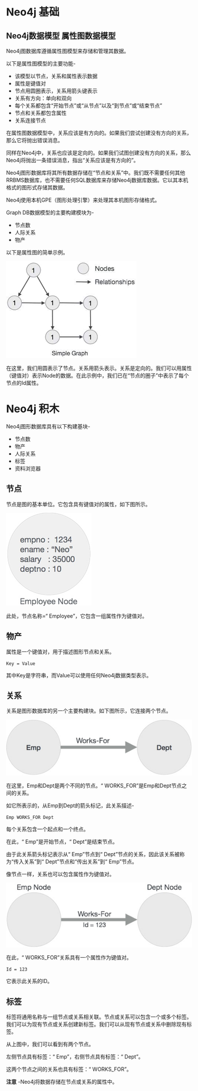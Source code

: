 
# Neo4j 基础
## Neo4j数据模型 属性图数据模型

Neo4j图数据库遵循属性图模型来存储和管理其数据。

以下是属性图模型的主要功能-

- 该模型以节点，关系和属性表示数据
- 属性是键值对
- 节点用圆圈表示，关系用箭头键表示
- 关系有方向：单向和双向
- 每个关系都包含“开始节点”或“从节点”以及“到节点”或“结束节点”
- 节点和关系都包含属性
- 关系连接节点

在属性图数据模型中，关系应该是有方向的。如果我们尝试创建没有方向的关系，那么它将抛出错误消息。

同样在Neo4j中，关系也应该是定向的。如果我们试图创建没有方向的关系，那么Neo4j将抛出一条错误消息，指出“关系应该是有方向的”。

Neo4j图形数据库将其所有数据存储在“节点和关系”中。我们既不需要任何其他RRBMS数据库，也不需要任何SQL数据库来存储Neo4j数据库数据。它以其本机格式的图形式存储其数据。

Neo4j使用本机GPE（图形处理引擎）来处理其本机图形存储格式。

Graph DB数据模型的主要构建模块为-

- 节点数
- 人际关系
- 物产

以下是属性图的简单示例。

![属性图](./images/property_graph.jpg)

在这里，我们用圆表示了节点。关系用箭头表示。关系是定向的。我们可以用属性（键值对）表示Node的数据。在此示例中，我们已在“节点的圈子”中表示了每个节点的Id属性。

# Neo4j 积木

Neo4j图形数据库具有以下构建基块-

- 节点数
- 物产
- 人际关系
- 标签
- 资料浏览器

## 节点

节点是图的基本单位。它包含具有键值对的属性，如下图所示。

![节点](./images/node.jpg)

此处，节点名称=“ Employee”，它包含一组属性作为键值对。

## 物产

属性是一个键值对，用于描述图形节点和关系。

```cql
Key = Value 
```

其中Key是字符串，而Value可以使用任何Neo4j数据类型表示。

## 关系

关系是图形数据库的另一个主要构建块。如下图所示，它连接两个节点。

![关系](./images/relationship.jpg)

在这里，Emp和Dept是两个不同的节点。“ WORKS_FOR”是Emp和Dept节点之间的关系。

如它所表示的，从Emp到Dept的箭头标记，此关系描述-

```cql
Emp WORKS_FOR Dept 
```

每个关系包含一个起点和一个终点。

在此，“ Emp”是开始节点，“ Dept”是结束节点。

由于此关系箭头标记表示从“ Emp”节点到“ Dept”节点的关系，因此该关系被称为“传入关系”到“ Dept”节点和“传出关系”到“ Emp”节点。

像节点一样，关系也可以包含属性作为键值对。

![物产](./images/properties.jpg)

在此，“ WORKS_FOR”关系具有一个属性作为键值对。

```cql
Id = 123 
```

它表示此关系的ID。

## 标签

标签将通用名称与一组节点或关系相关联。节点或关系可以包含一个或多个标签。我们可以为现有节点或关系创建新标签。我们可以从现有节点或关系中删除现有标签。

从上图中，我们可以看到有两个节点。

左侧节点具有标签：“ Emp”，右侧节点具有标签：“ Dept”。

这两个节点之间的关系也具有标签：“ WORKS_FOR”。

**注意** -Neo4j将数据存储在节点或关系的属性中。
